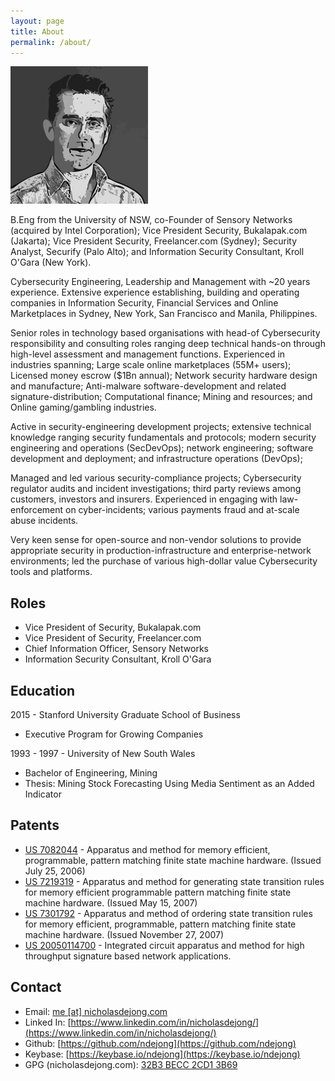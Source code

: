 ```yaml
---
layout: page
title: About
permalink: /about/
---
```


![ndejong alt >](/images/ndejong-raster-square-220x220.png)

B.Eng from the University of NSW, co-Founder of Sensory Networks (acquired by Intel Corporation); 
Vice President Security, Bukalapak.com (Jakarta); Vice President Security, Freelancer.com (Sydney); 
Security Analyst, Securify (Palo Alto); and Information Security Consultant, Kroll O'Gara (New York).

Cybersecurity Engineering, Leadership and Management with ~20 years experience.  Extensive experience 
establishing, building and operating companies in Information Security, Financial Services and Online 
Marketplaces in Sydney, New York, San Francisco and Manila, Philippines.

Senior roles in technology based organisations with head-of Cybersecurity responsibility and consulting 
roles ranging deep technical hands-on through high-level assessment and management functions. Experienced 
in industries spanning; Large scale online marketplaces (55M+ users); Licensed money escrow ($1Bn annual); 
Network security hardware design and manufacture; Anti-malware software-development and related 
signature-distribution; Computational finance; Mining and resources; and Online gaming/gambling 
industries.

Active in security-engineering development projects; extensive technical knowledge ranging security 
fundamentals and protocols; modern security engineering and operations (SecDevOps); network engineering; 
software development and deployment; and infrastructure operations (DevOps);

Managed and led various security-compliance projects; Cybersecurity regulator audits and incident 
investigations; third party reviews among customers, investors and insurers. Experienced in engaging 
with law-enforcement on cyber-incidents; various payments fraud and at-scale abuse incidents.

Very keen sense for open-source and non-vendor solutions to provide appropriate security in 
production-infrastructure and enterprise-network environments; led the purchase of various high-dollar 
value Cybersecurity tools and platforms.

## Roles
 * Vice President of Security, Bukalapak.com
 * Vice President of Security, Freelancer.com 
 * Chief Information Officer, Sensory Networks
 * Information Security Consultant, Kroll O'Gara

## Education
2015 - Stanford University Graduate School of Business
 * Executive Program for Growing Companies

1993 - 1997 - University of New South Wales
 * Bachelor of Engineering, Mining
 * Thesis: Mining Stock Forecasting Using Media Sentiment as an Added Indicator

## Patents
 * [US 7082044](https://patents.google.com/patent/US7082044) - Apparatus and method for memory efficient, 
   programmable, pattern matching finite state machine hardware. (Issued July 25, 2006)
 * [US 7219319](https://patents.google.com/patent/US7219319) - Apparatus and method for generating state 
   transition rules for memory efficient programmable pattern matching finite state machine hardware. 
   (Issued May 15, 2007)
 * [US 7301792](https://patents.google.com/patent/US7301792) - Apparatus and method of ordering state 
   transition rules for memory efficient, programmable, pattern matching finite state machine hardware. 
   (Issued November 27, 2007)
 * [US 20050114700](https://patents.google.com/patent/US20050114700) - Integrated circuit apparatus and 
   method for high throughput signature based network applications.
 
## Contact
 * Email: [me [at] nicholasdejong.com](mailto:me@nicholasdejong.com)
 * Linked In: [https://www.linkedin.com/in/nicholasdejong/](https://www.linkedin.com/in/nicholasdejong/)
 * Github: [https://github.com/ndejong](https://github.com/ndejong)
 * Keybase: [https://keybase.io/ndejong](https://keybase.io/ndejong)
 * GPG (nicholasdejong.com): [32B3 BECC 2CD1 3B69](https://keyserver.ubuntu.com/pks/lookup?search=0x32B3BECC2CD13B69&fingerprint=on&op=index)
